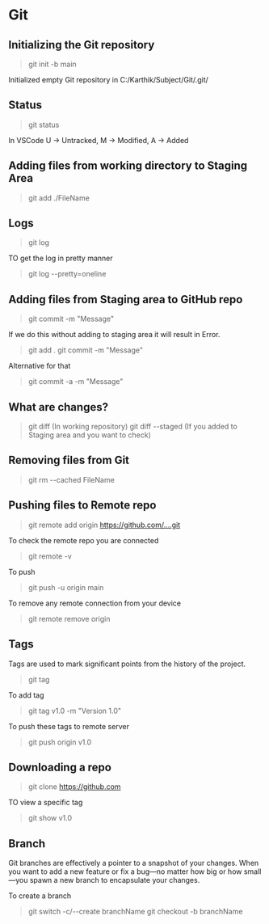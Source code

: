# Git

## Initializing the Git repository

> git init -b main

Initialized empty Git repository in C:/Karthik/Subject/Git/.git/

## Status

> git status

In VSCode U -> Untracked, M -> Modified, A -> Added

## Adding files from working directory to Staging Area

> git add ./FileName

## Logs

> git log

TO get the log in pretty manner

> git log --pretty=oneline

## Adding files from Staging area to GitHub repo

> git commit -m "Message"

If we do this without adding to staging area it will result in Error.

> git add .
> git commit -m "Message"

Alternative for that

> git commit -a -m "Message"

## What are changes?

> git diff (In working repository)
> git diff --staged (If you added to Staging area and you want to check)

## Removing files from Git

> git rm --cached FileName

## Pushing files to Remote repo

> git remote add origin <https://github.com/....git>

To check the remote repo you are connected

> git remote -v

To push

> git push -u origin main

To remove any remote connection from your device

> git remote remove origin

## Tags

Tags are used to mark significant points from the history of the project.

> git tag

To add tag

> git tag v1.0 -m "Version 1.0"

To push these tags to remote server

> git push origin v1.0

## Downloading a repo

> git clone <https://github.com>

TO view a specific tag

> git show v1.0

## Branch

Git branches are effectively a pointer to a snapshot of your changes. When you want to add a new feature or fix a bug—no matter how big or how small—you spawn a new branch to encapsulate your changes.

To create a branch

> git switch -c/--create branchName
> git checkout -b branchName
